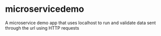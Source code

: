 # microservicedemo
A microservice demo app that uses localhost to run and validate data sent through the url using HTTP requests
